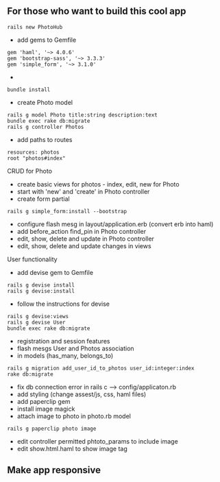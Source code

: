 For those who want to build this cool app
-----------------------------------------

```
rails new PhotoHub
```
- add gems to Gemfile
```
gem 'haml', '~> 4.0.6'
gem 'bootstrap-sass', '~> 3.3.3'
gem 'simple_form', '~> 3.1.0'
```
-  
```
bundle install
 ```
 - create Photo model
 ``` 
 rails g model Photo title:string description:text
 bundle exec rake db:migrate
 rails g controller Photos 
 ```
 - add paths to routes
 ```
 resources: photos
 root "photos#index"
 ```

CRUD for Photo
- create basic views for photos - index, edit, new for Photo
- start with 'new' and 'create' in Photo controller
- create form partial

```
rails g simple_form:install --bootstrap
```
- configure flash mesg in layout/application.erb (convert erb into haml)
- add before_action find_pin in Photo controller
- edit, show, delete and update in Photo controller
- edit, show, delete and update changes in views

User functionality
- add devise gem to Gemfile
```
rails g devise install
rails g devise:install
```
- follow the instructions for devise
```
rails g devise:views
rails g devise User
bundle exec rake db:migrate
```
- registration and session features
- flash mesgs
User and Photos association
 - in models (has_many, belongs_to)

```
rails g migration add_user_id_to_photos user_id:integer:index
rake db:migrate
```
- fix db connection error in rails c  --> config/applicaton.rb
- add styling (change assest/js, css, haml files)
- add paperclip gem
- install image magick
- attach image to photo in photo.rb model
```
rails g paperclip photo image
```
- edit controller permitted phtoto_params to include image
- edit show.html.haml to show image tag

Make app responsive
 -